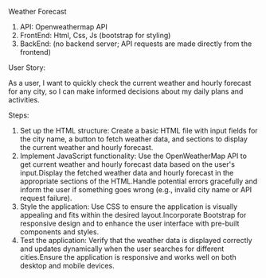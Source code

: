 Weather Forecast

1. API: Openweathermap API
2. FrontEnd: Html, Css, Js (bootstrap for styling)
3. BackEnd: (no backend server; API requests are made directly from the frontend)

User Story:

As a user, I want to quickly check the current weather and hourly forecast for any city, so I can make informed decisions about my daily plans and activities.

Steps:

1. Set up the HTML structure: Create a basic HTML file with input fields for the city name, a button to fetch weather data, and sections to display the current weather and hourly forecast.
2. Implement JavaScript functionality: Use the OpenWeatherMap API to get current weather and hourly forecast data based on the user's input.Display the fetched weather data and hourly forecast in the appropriate sections of the HTML.Handle potential errors gracefully and inform the user if something goes wrong (e.g., invalid city name or API request failure).
3. Style the application: Use CSS to ensure the application is visually appealing and fits within the desired layout.Incorporate Bootstrap for responsive design and to enhance the user interface with pre-built components and styles.
4. Test the application: Verify that the weather data is displayed correctly and updates dynamically when the user searches for different cities.Ensure the application is responsive and works well on both desktop and mobile devices.
